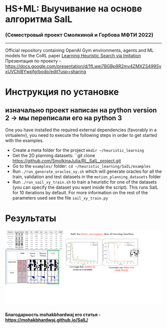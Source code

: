 # HS+ML: Выучивание на основе алгоритма SaIL
### (Семестровый проект Смолкиной и Горбова МФТИ 2022)
**********

Official repository containing OpenAI Gym environments, agents and ML models for the CoRL paper [Learning Heuristic Search via Imitation](https://arxiv.org/pdf/1707.03034.pdf)
Презентация по проекту - https://docs.google.com/presentation/d/1fLwei7BGBp9R2mv4ZMXZS499SyxUVChI8Ywpfgrbodo/edit?usp=sharing

# Инструкция по установке
## изначально проект написан на python version 2 -> мы переписали его на python 3
One you have installed the required external dependencies (favorably in a virtualenv), you need to execute the following steps in order to get started with the examples.

 - Create a meta folder for the project ``mkdir ~/heuristic_learning `` 
 - Get the 2D planning datasets: ``git clone  https://github.com/SmolkinaJulia/RL_SaIL_project.git
 - Go to the ``examples/`` folder: ``cd ~/heuristic_learning/SaIL/examples``
 - Run ``./run_generate_oracles_xy.sh`` which will generate oracles for all the train, validation and test datasets in the ``motion_planning_datasets`` folder
 - Run ``./run_sail_xy_train.sh`` to train a heuristic for one of the datasets (you can specify the dataset you want inside the script). This runs SaIL for 10 iterations by default. For more information on the rest of the parameters used see the file ``sail_xy_train.py`` 

# Результаты 
![Часть результатов](https://github.com/SmolkinaJulia/RL_SaIL_project/blob/6082e8e945925d7a3d803a44eb474a63f8c918a7/%D1%81%D1%80%D0%B0%D0%B2%D0%BD%D0%B5%D0%BD%D0%B8%D0%B5%20%D1%81%20%D0%B0%D0%BB%D0%B3%D0%BE%D1%80%D0%B8%D1%82%D0%BC%D0%B0%D0%BC%D0%B8.png)

#### Благодарность mohakbhardwaj его статья - https://mohakbhardwaj.github.io/SaIL/
